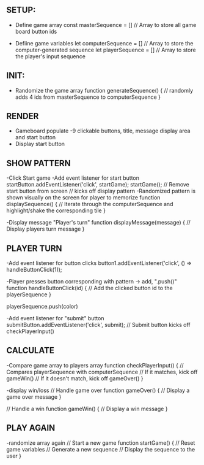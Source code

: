 ## SETUP:
- Define game array
const masterSequence = [] // Array to store all game board button ids

- Defiine game variables 
let computerSequence = [] // Array to store the computer-generated sequence
let playerSequence = [] // Array to store the player's input sequence



## INIT:
- Randomize the game array
function generateSequence() {
    // randomly adds 4 ids from masterSequence to computerSequence
}

## RENDER
- Gameboard populate
    -9 clickable buttons, title, message display area and start button
- Display start button

## SHOW PATTERN
-Click Start game
-Add event listener for start button
startButton.addEventListener('click', startGame);
startGame();
    // Remove start button from screen
    // kicks off display pattern
-Randomized pattern is shown visually on the screen for player to memorize
function displaySequence() {
    // Iterate through the computerSequence and highlight/shake the corresponding tile
}

-Display message "Player's turn"
function displayMessage(message) {
    // Display players turn message 
}

## PLAYER TURN
-Add event listener for button clicks
button1.addEventListener('click', () => handleButtonClick(1));

-Player presses button corresponding with pattern -> add, ".push()"
function handleButtonClick(id) {
    // Add the clicked button id to the playerSequence
}

 playerSequence.push(color)

-Add event listener for "submit" button
submitButton.addEventListener('click', submit);
// Submit button kicks off checkPlayerInput()

## CALCULATE
-Compare game array to players array
function checkPlayerInput() {
    // Compares playerSequence with computerSequence
    // If it matches, kick off gameWin()
    // If it doesn't match, kick off gameOver()
}

-display win/loss
// Handle game over
function gameOver() {
    // Display a game over message
}

// Handle a win
function gameWin() {
    // Display a win message
}

## PLAY AGAIN
-randomize array again
// Start a new game
function startGame() {
    // Reset game variables
    // Generate a new sequence
    // Display the sequence to the user
}

